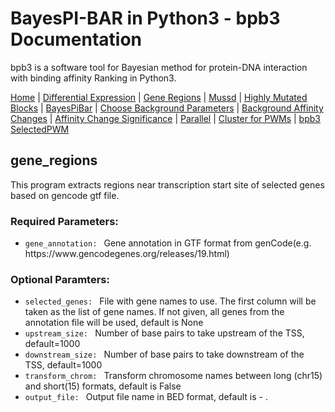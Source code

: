 # BayesPI-BAR in Python3 - bpb3 Documentation

bpb3 is a software tool for Bayesian method for protein-DNA interaction with binding affinity Ranking in Python3.


[Home](index.md) | [Differential Expression](differential_expression.md) | [Gene Regions](gene_regions.md) | [Mussd](mussd.md) | [Highly Mutated Blocks](highly_mutated_blocks.md) | [BayesPiBar](bayespi_bar.md) | [Choose Background Parameters](choose_background_parameters.md) | [Background Affinity Changes](background_affinity_changes.md) | [Affinity Change Significance](affinity_change_significance_test.md) | [Parallel](parallel.md) | [Cluster for PWMs](make_cluster4pwm.md) | [bpb3 SelectedPWM](bpb3selectedPWM.md) 



## gene_regions
<p>This program extracts regions near transcription start site of selected genes based on gencode gtf file. </p>

### Required Parameters:
<ul>
  <li><code>gene_annotation: </code> Gene annotation in GTF format from genCode(e.g. https://www.gencodegenes.org/releases/19.html)</li>
 </ul>

### Optional Paramters:


<ul>
  <li><code>selected_genes: </code> File with gene names to use. The first column will be taken as the list of gene names. If not given, all genes from the annotation file will be used, default is None</li>
  <li><code>upstream_size: </code> Number of base pairs to take upstream of the TSS, default=1000</li>
<li><code>downstream_size: </code> Number of base pairs to take downstream of the TSS, default=1000</li>
  <li><code>transform_chrom: </code> Transform chromosome names between long (chr15) and short(15) formats, default is False</li>
<li><code>output_file: </code> Output file name in BED format, default is - . </li>
  
 </ul>
 
 
